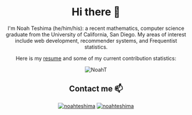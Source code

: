 <h1 align="center">Hi there 👋</h1>

<p align="center">I'm Noah Teshima (he/him/his): a recent mathematics, computer science graduate from the University of California, San Diego. My areas of interest include web development, recommender systems, and Frequentist statistics.</p>

<p align="center"> Here is my <a href="https://docs.google.com/document/d/1XrNmS2bcUYSeVy9VOi4qHF3r5JHAIU_NV_twl1V471E/edit?usp=sharing">resume</a> and some of my current contribution statistics:</p>

<p align="center"> <img src="https://github-readme-stats.vercel.app/api?username=NoahT&show_icons=true&theme=dark" alt="NoahT" /></p>

<h2 align="center">Contact me 📫</h2>
<p align="center">
  <a href="https://www.linkedin.com/in/noah-teshima-59737a16b/" target="blank"><img src="https://img.shields.io/badge/LinkedIn-0077B5?style=for-the-badge&logo=linkedin&logoColor=white" alt="noahteshima"/></a>
  <a href="mailto:noah.teshima@gmail.com" target="blank"><img src="https://img.shields.io/badge/Gmail-D14836?style=for-the-badge&logo=gmail&logoColor=white" alt="noahteshima"/></a>
</p>


